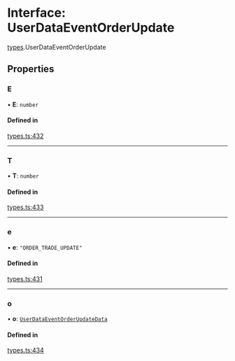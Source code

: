 # Interface: UserDataEventOrderUpdate

[types](../modules/types.md).UserDataEventOrderUpdate

## Properties

### E

• **E**: `number`

#### Defined in

[types.ts:432](https://github.com/Altamoon/altamoon/blob/2fc04da/app/api/types.ts#L432)

___

### T

• **T**: `number`

#### Defined in

[types.ts:433](https://github.com/Altamoon/altamoon/blob/2fc04da/app/api/types.ts#L433)

___

### e

• **e**: ``"ORDER_TRADE_UPDATE"``

#### Defined in

[types.ts:431](https://github.com/Altamoon/altamoon/blob/2fc04da/app/api/types.ts#L431)

___

### o

• **o**: [`UserDataEventOrderUpdateData`](types.UserDataEventOrderUpdateData.md)

#### Defined in

[types.ts:434](https://github.com/Altamoon/altamoon/blob/2fc04da/app/api/types.ts#L434)
